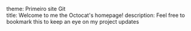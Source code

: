 theme: Primeiro site Git <br>
title: Welcome to me the Octocat's homepage!
description: Feel free to bookmark this to keep an eye on my  project updates
